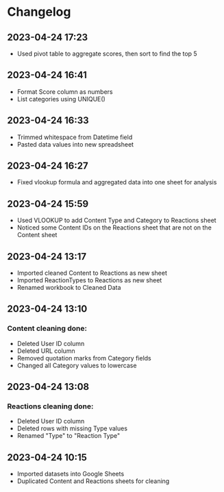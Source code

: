 # Changelog

## 2023-04-24 17:23
- Used pivot table to aggregate scores, then sort to find the top 5

## 2023-04-24 16:41
- Format Score column as numbers
- List categories using UNIQUE()

## 2023-04-24 16:33
- Trimmed whitespace from Datetime field
- Pasted data values into new spreadsheet

## 2023-04-24 16:27
- Fixed vlookup formula and aggregated data into one sheet for analysis

## 2023-04-24 15:59
- Used VLOOKUP to add Content Type and Category to Reactions sheet
- Noticed some Content IDs on the Reactions sheet that are not on the Content sheet

## 2023-04-24 13:17
- Imported cleaned Content to Reactions as new sheet
- Imported ReactionTypes to Reactions as new sheet
- Renamed workbook to Cleaned Data

## 2023-04-24 13:10
### Content cleaning done:
- Deleted User ID column
- Deleted URL column
- Removed quotation marks from Category fields
- Changed all Category values to lowercase

## 2023-04-24 13:08
### Reactions cleaning done:
- Deleted User ID column
- Deleted rows with missing Type values
- Renamed "Type" to "Reaction Type"

## 2023-04-24 10:15
- Imported datasets into Google Sheets
- Duplicated Content and Reactions sheets for cleaning